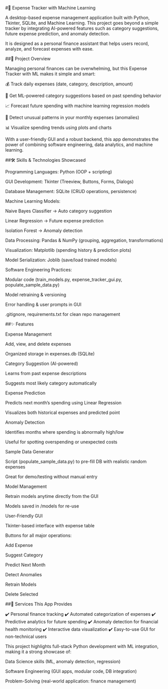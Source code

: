 #🧾 Expense Tracker with Machine Learning

A desktop-based expense management application built with Python, Tkinter, SQLite, and Machine Learning.
This project goes beyond a simple tracker by integrating AI-powered features such as category suggestions, future expense prediction, and anomaly detection.

It is designed as a personal finance assistant that helps users record, analyze, and forecast expenses with ease.

##🚀 Project Overview

Managing personal finances can be overwhelming, but this Expense Tracker with ML makes it simple and smart:

💰 Track daily expenses (date, category, description, amount)

🤖 Get ML-powered category suggestions based on past spending behavior

📈 Forecast future spending with machine learning regression models

🚨 Detect unusual patterns in your monthly expenses (anomalies)

📊 Visualize spending trends using plots and charts

With a user-friendly GUI and a robust backend, this app demonstrates the power of combining software engineering, data analytics, and machine learning.

##🛠️ Skills & Technologies Showcased

Programming Languages: Python (OOP + scripting)

GUI Development: Tkinter (Treeview, Buttons, Forms, Dialogs)

Database Management: SQLite (CRUD operations, persistence)

Machine Learning Models:

Naive Bayes Classifier → Auto category suggestion

Linear Regression → Future expense prediction

Isolation Forest → Anomaly detection

Data Processing: Pandas & NumPy (grouping, aggregation, transformations)

Visualization: Matplotlib (spending history & prediction plots)

Model Serialization: Joblib (save/load trained models)

Software Engineering Practices:

Modular code (train_models.py, expense_tracker_gui.py, populate_sample_data.py)

Model retraining & versioning

Error handling & user prompts in GUI

.gitignore, requirements.txt for clean repo management

##✨ Features

Expense Management

Add, view, and delete expenses

Organized storage in expenses.db (SQLite)

Category Suggestion (AI-powered)

Learns from past expense descriptions

Suggests most likely category automatically

Expense Prediction

Predicts next month’s spending using Linear Regression

Visualizes both historical expenses and predicted point

Anomaly Detection

Identifies months where spending is abnormally high/low

Useful for spotting overspending or unexpected costs

Sample Data Generator

Script (populate_sample_data.py) to pre-fill DB with realistic random expenses

Great for demo/testing without manual entry

Model Management

Retrain models anytime directly from the GUI

Models saved in /models for re-use

User-Friendly GUI

Tkinter-based interface with expense table

Buttons for all major operations:

Add Expense

Suggest Category

Predict Next Month

Detect Anomalies

Retrain Models

Delete Selected

##🎯 Services This App Provides

✔️ Personal finance tracking
✔️ Automated categorization of expenses
✔️ Predictive analytics for future spending
✔️ Anomaly detection for financial health monitoring
✔️ Interactive data visualization
✔️ Easy-to-use GUI for non-technical users

This project highlights full-stack Python development with ML integration, making it a strong showcase of:

Data Science skills (ML, anomaly detection, regression)

Software Engineering (GUI apps, modular code, DB integration)

Problem-Solving (real-world application: finance management)
